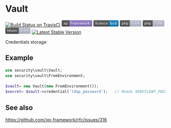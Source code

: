 Vault
=====

[![Build Status on TravisCI](https://secure.travis-ci.org/xp-forge/vault.svg)](http://travis-ci.org/xp-forge/vault)
[![XP Framework Module](https://raw.githubusercontent.com/xp-framework/web/master/static/xp-framework-badge.png)](https://github.com/xp-framework/core)
[![BSD Licence](https://raw.githubusercontent.com/xp-framework/web/master/static/licence-bsd.png)](https://github.com/xp-framework/core/blob/master/LICENCE.md)
[![Required PHP 5.6+](https://raw.githubusercontent.com/xp-framework/web/master/static/php-5_6plus.png)](http://php.net/)
[![Supports PHP 7.0+](https://raw.githubusercontent.com/xp-framework/web/master/static/php-7_0plus.png)](http://php.net/)
[![Supports HHVM 3.4+](https://raw.githubusercontent.com/xp-framework/web/master/static/hhvm-3_4plus.png)](http://hhvm.com/)
[![Latest Stable Version](https://poser.pugx.org/xp-forge/vault/version.png)](https://packagist.org/packages/xp-forge/vault)

Credentials storage

Example
-------

```php
use security\vault\Vault;
use security\vault\FromEnvironment;

$vault= new Vault(new FromEnvironment());
$secret= $vault->credential('ldap_password');   // Reads $ENV{LDAP_PASSWORD} => util.Secret
```

See also
--------
https://github.com/xp-framework/rfc/issues/316